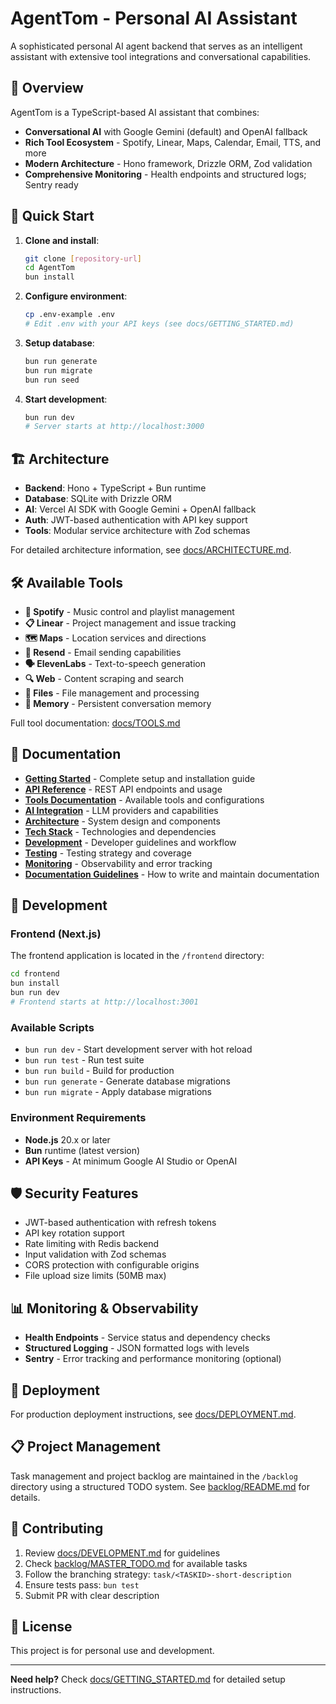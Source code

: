 # AgentTom - Personal AI Assistant

A sophisticated personal AI agent backend that serves as an intelligent assistant with extensive tool integrations and conversational capabilities.

## 🎯 Overview

AgentTom is a TypeScript-based AI assistant that combines:
- **Conversational AI** with Google Gemini (default) and OpenAI fallback
- **Rich Tool Ecosystem** - Spotify, Linear, Maps, Calendar, Email, TTS, and more
- **Modern Architecture** - Hono framework, Drizzle ORM, Zod validation
- **Comprehensive Monitoring** - Health endpoints and structured logs; Sentry ready

## 🚀 Quick Start

1. **Clone and install**:
   ```bash
   git clone [repository-url]
   cd AgentTom
   bun install
   ```

2. **Configure environment**:
   ```bash
   cp .env-example .env
   # Edit .env with your API keys (see docs/GETTING_STARTED.md)
   ```

3. **Setup database**:
   ```bash
   bun run generate
   bun run migrate  
   bun run seed
   ```

4. **Start development**:
   ```bash
   bun run dev
   # Server starts at http://localhost:3000
   ```

## 🏗️ Architecture

- **Backend**: Hono + TypeScript + Bun runtime
- **Database**: SQLite with Drizzle ORM  
- **AI**: Vercel AI SDK with Google Gemini + OpenAI fallback
- **Auth**: JWT-based authentication with API key support
- **Tools**: Modular service architecture with Zod schemas

For detailed architecture information, see [docs/ARCHITECTURE.md](docs/ARCHITECTURE.md).

## 🛠️ Available Tools

- **🎵 Spotify** - Music control and playlist management
- **📋 Linear** - Project management and issue tracking  
- **🗺️ Maps** - Location services and directions
- **📧 Resend** - Email sending capabilities
- **🗣️ ElevenLabs** - Text-to-speech generation
- **🔍 Web** - Content scraping and search
- **📁 Files** - File management and processing
- **🧠 Memory** - Persistent conversation memory

Full tool documentation: [docs/TOOLS.md](docs/TOOLS.md)

## 📖 Documentation

- **[Getting Started](docs/GETTING_STARTED.md)** - Complete setup and installation guide
- **[API Reference](docs/API.md)** - REST API endpoints and usage
- **[Tools Documentation](docs/TOOLS.md)** - Available tools and configurations  
- **[AI Integration](docs/AI_INTEGRATION.md)** - LLM providers and capabilities
- **[Architecture](docs/ARCHITECTURE.md)** - System design and components
- **[Tech Stack](docs/TECH_STACK.md)** - Technologies and dependencies
- **[Development](docs/DEVELOPMENT.md)** - Developer guidelines and workflow
- **[Testing](docs/TESTING.md)** - Testing strategy and coverage
- **[Monitoring](docs/MONITORING.md)** - Observability and error tracking
- **[Documentation Guidelines](docs/guidelines_docs.md)** - How to write and maintain documentation

## 🔧 Development

### Frontend (Next.js)
The frontend application is located in the `/frontend` directory:

```bash
cd frontend
bun install
bun run dev
# Frontend starts at http://localhost:3001
```

### Available Scripts
- `bun run dev` - Start development server with hot reload
- `bun run test` - Run test suite  
- `bun run build` - Build for production
- `bun run generate` - Generate database migrations
- `bun run migrate` - Apply database migrations

### Environment Requirements
- **Node.js** 20.x or later
- **Bun** runtime (latest version)
- **API Keys** - At minimum Google AI Studio or OpenAI

## 🛡️ Security Features

- JWT-based authentication with refresh tokens
- API key rotation support  
- Rate limiting with Redis backend
- Input validation with Zod schemas
- CORS protection with configurable origins
- File upload size limits (50MB max)

## 📊 Monitoring & Observability

- **Health Endpoints** - Service status and dependency checks
- **Structured Logging** - JSON formatted logs with levels
- **Sentry** - Error tracking and performance monitoring (optional)

## 🚀 Deployment

For production deployment instructions, see [docs/DEPLOYMENT.md](docs/DEPLOYMENT.md).

## 📋 Project Management

Task management and project backlog are maintained in the `/backlog` directory using a structured TODO system. See [backlog/README.md](backlog/README.md) for details.

## 🤝 Contributing

1. Review [docs/DEVELOPMENT.md](docs/DEVELOPMENT.md) for guidelines
2. Check [backlog/MASTER_TODO.md](backlog/MASTER_TODO.md) for available tasks  
3. Follow the branching strategy: `task/<TASKID>-short-description`
4. Ensure tests pass: `bun test`
5. Submit PR with clear description

## 📝 License

This project is for personal use and development.

---

**Need help?** Check [docs/GETTING_STARTED.md](docs/GETTING_STARTED.md) for detailed setup instructions.
